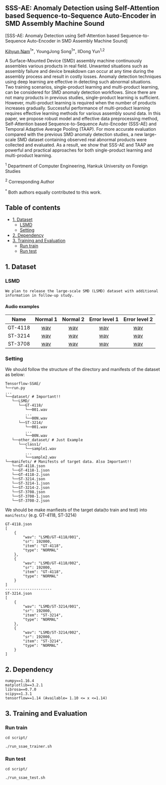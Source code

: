 ## SSS-AE: Anomaly Detection using Self-Attention based Sequence-to-Sequence Auto-Encoder in SMD Assembly Machine Sound
[SSS-AE: Anomaly Detection using Self-Attention based Sequence-to-Sequence Auto-Encoder in SMD Assembly Machine Sound]

[Kihyun Nam](https://github.com/DevKiHyun)<sup>1*</sup>, YoungJong Song<sup>1*</sup>, IlDong Yun<sup>1,2</sup> 

A Surface-Mounted Device (SMD) assembly machine continuously assembles various products in real field. Unwanted situations such as assembly failure and device breakdown can occur at any time during the assembly process and result in costly losses. Anomaly detection techniques using deep learning are effective in detecting such abnormal situations. Two training scenarios, single-product learning and multi-product learning, can be considered for SMD anomaly detection workflows. Since there are not many products in previous studies, single-product learning is sufficient. However, multi-product learning is required when the number of products increases gradually. Successful performance of multi-product learning requires effective learning methods for various assembly sound data. In this paper, we propose robust model and effective data preprocessing method, Self-Attention based Sequence-to-Sequence Auto-Encoder (SSS-AE) and Temporal Adaptive Average Pooling (TAAP). For more accurate evaluation compared with the previous SMD anomaly detection studies, a new large-scale SMD dataset containing observed real abnormal products were collected and evaluated. As a result, we show that SSS-AE and TAAP are powerful and practical approaches for both single-product learning and multi-product learning.

<sup>1</sup> Department of Computer Engineering, Hankuk University on Foreign Studies <p>
<sup>2</sup> Corresponding Author <p>
<sup>*</sup> Both authors equally contributed to this work.
  

## Table of contents 
* [1. Dataset](#1-dataset)
    + [LSMD](#lsmd)
    + [Setting](#setting)
* [2. Dependency](#2-dependency)
* [3. Training and Evaluation](#3-training-and-evaluation)
    + [Run train](#run-train)
    + [Run test](#run-test)

## 1. Dataset

### LSMD
```
We plan to release the large-scale SMD (LSMD) dataset with additional information in follow-up study.
```

#### Audio examples

| Name | Normal 1 | Normal 2 | Error level 1 | Error level 2|
| :---: | :-----: | :------: | :------------: | :-----------: |
| GT-4118 | [wav](https://github.com/HUFS-VLab/tf-SSS-AE/blob/master/dataset/LSMD/GT-4118/001.wav) | [wav](https://github.com/HUFS-VLab/tf-SSS-AE/blob/master/dataset/LSMD/GT-4118/002.wav) | [wav](https://github.com/HUFS-VLab/tf-SSS-AE/blob/master/dataset/LSMD/GT-4118-1/001.wav) | [wav](https://github.com/HUFS-VLab/tf-SSS-AE/blob/master/dataset/LSMD/GT-4118-2/001.wav) |
| ST-3214 | [wav](https://github.com/HUFS-VLab/tf-SSS-AE/blob/master/dataset/LSMD/ST-3214/001.wav) | [wav](https://github.com/HUFS-VLab/tf-SSS-AE/blob/master/dataset/LSMD/ST-3214/002.wav) | [wav](https://github.com/HUFS-VLab/tf-SSS-AE/blob/master/dataset/LSMD/ST-3214-1/001.wav) | [wav](https://github.com/HUFS-VLab/tf-SSS-AE/blob/master/dataset/LSMD/ST-3214-2/001.wav) |
| ST-3708 | [wav](https://github.com/HUFS-VLab/tf-SSS-AE/blob/master/dataset/LSMD/ST-3708/001.wav) | [wav](https://github.com/HUFS-VLab/tf-SSS-AE/blob/master/dataset/LSMD/ST-3708/002.wav) | [wav](https://github.com/HUFS-VLab/tf-SSS-AE/blob/master/dataset/LSMD/ST-3708-1/001.wav) | [wav](https://github.com/HUFS-VLab/tf-SSS-AE/blob/master/dataset/LSMD/ST-3708-2/001.wav) |


### Setting
We should follow the structure of the directory and manifests of the dataset as below:

```
Tensorflow-SSAE/
└──run.py
...
└──dataset/ # Important!!
   └──LSMD/
      └──GT-4118/
         └──001.wav
         ...
         └──00N.wav
      └──ST-3214/
         └──001.wav
         ...
         └──00N.wav
   └──other_dataset/ # Just Example 
      └──class1/
         └──sample1.wav
         ...
         └──sample2.wav
└──manifets/ # Manifests of target data. Also Important!!
   └──GT-4118.json
   └──GT-4118-1.json
   └──GT-4118-2.json
   └──ST-3214.json
   └──ST-3214-1.json
   └──ST-3214-2.json
   └──ST-3708.json
   └──ST-3708-1.json
   └──ST-3708-2.json
```

We should be make manfiests of the target data(to train and test) into `manifests/` (e.g. GT-4118, ST-3214)
```
GT-4118.json
[
    {
        "wav": "LSMD/GT-4118/001",
        "sr": 192000,
        "item": "GT-4118",
        "type": "NORMAL"
    },
    {
        "wav": "LSMD/GT-4118/002",
        "sr": 192000,
        "item": "GT-4118",
        "type": "NORMAL"
    }
]
---------------------
ST-3214.json
[
    {
        "wav": "LSMD/ST-3214/001",
        "sr": 192000,
        "item": "ST-3214",
        "type": "NORMAL"
    },
    {
        "wav": "LSMD/ST-3214/002",
        "sr": 192000,
        "item": "ST-3214",
        "type": "NORMAL"
    }
]
```

## 2. Dependency
```
numpy==1.16.4
matplotlib==3.2.1
librosa==0.7.0
scipy==1.3.1
tensorflow==1.14 (Available= 1.10 <= x <=1.14)
```

## 3. Training and Evaluation

### Run train

```
cd script/

./run_ssae_trainer.sh
```

### Run test
```
cd script/

./run_ssae_test.sh
```
